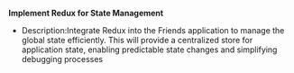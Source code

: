 **Implement Redux for State Management**

- Description:Integrate Redux into the Friends application to manage the global state efficiently. This will provide a centralized store for application state, enabling predictable state changes and simplifying debugging processes